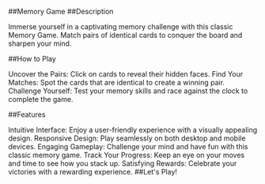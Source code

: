 ##Memory Game
##Description

Immerse yourself in a captivating memory challenge with this classic Memory Game. Match pairs of identical cards to conquer the board and sharpen your mind.

##How to Play

Uncover the Pairs: Click on cards to reveal their hidden faces.
Find Your Matches: Spot the cards that are identical to create a winning pair.
Challenge Yourself: Test your memory skills and race against the clock to complete the game.

##Features

Intuitive Interface: Enjoy a user-friendly experience with a visually appealing design.
Responsive Design: Play seamlessly on both desktop and mobile devices.
Engaging Gameplay: Challenge your mind and have fun with this classic memory game.
Track Your Progress: Keep an eye on your moves and time to see how you stack up.
Satisfying Rewards: Celebrate your victories with a rewarding experience.
##Let's Play!